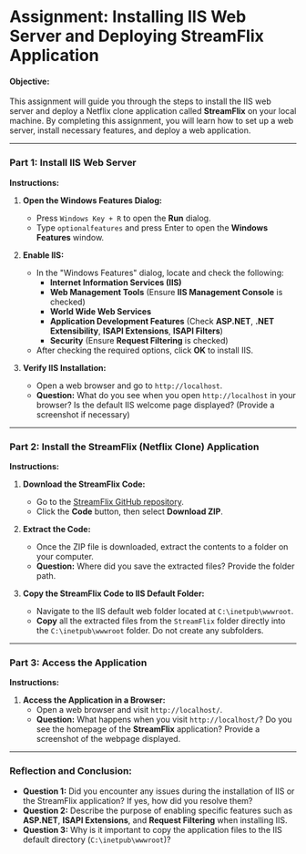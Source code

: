 # Assignment: Installing IIS Web Server and Deploying StreamFlix Application

#### Objective:
This assignment will guide you through the steps to install the IIS web server and deploy a Netflix clone application called **StreamFlix** on your local machine. By completing this assignment, you will learn how to set up a web server, install necessary features, and deploy a web application.

---

### **Part 1: Install IIS Web Server**

**Instructions:**

1. **Open the Windows Features Dialog:**
   - Press `Windows Key + R` to open the **Run** dialog.
   - Type `optionalfeatures` and press Enter to open the **Windows Features** window.

2. **Enable IIS:**
   - In the "Windows Features" dialog, locate and check the following:
     - **Internet Information Services (IIS)**
     - **Web Management Tools** (Ensure **IIS Management Console** is checked)
     - **World Wide Web Services**
     - **Application Development Features** (Check **ASP.NET**, **.NET Extensibility**, **ISAPI Extensions**, **ISAPI Filters**)
     - **Security** (Ensure **Request Filtering** is checked)
   - After checking the required options, click **OK** to install IIS.

3. **Verify IIS Installation:**
   - Open a web browser and go to `http://localhost`.
   - **Question:** What do you see when you open `http://localhost` in your browser? Is the default IIS welcome page displayed? (Provide a screenshot if necessary)

---

### **Part 2: Install the StreamFlix (Netflix Clone) Application**

**Instructions:**

1. **Download the StreamFlix Code:**
   - Go to the [StreamFlix GitHub repository](https://github.com/CloudTechHacks/StreamFlix.git).
   - Click the **Code** button, then select **Download ZIP**.

2. **Extract the Code:**
   - Once the ZIP file is downloaded, extract the contents to a folder on your computer.
   - **Question:** Where did you save the extracted files? Provide the folder path.

3. **Copy the StreamFlix Code to IIS Default Folder:**
   - Navigate to the IIS default web folder located at `C:\inetpub\wwwroot`.
   - **Copy** all the extracted files from the `StreamFlix` folder directly into the `C:\inetpub\wwwroot` folder. Do not create any subfolders.

---

### **Part 3: Access the Application**

**Instructions:**

1. **Access the Application in a Browser:**
   - Open a web browser and visit `http://localhost/`.
   - **Question:** What happens when you visit `http://localhost/`? Do you see the homepage of the **StreamFlix** application? Provide a screenshot of the webpage displayed.

---

### **Reflection and Conclusion:**

- **Question 1:** Did you encounter any issues during the installation of IIS or the StreamFlix application? If yes, how did you resolve them?
- **Question 2:** Describe the purpose of enabling specific features such as **ASP.NET**, **ISAPI Extensions**, and **Request Filtering** when installing IIS.
- **Question 3:** Why is it important to copy the application files to the IIS default directory (`C:\inetpub\wwwroot`)?
